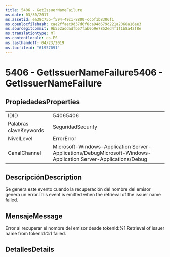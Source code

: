 ```yaml
---
title: 5406 - GetIssuerNameFailure
ms.date: 03/30/2017
ms.assetid: ea38c75b-f594-49c1-8800-ccbf1b8306f1
ms.openlocfilehash: cae2ffaec9d37d6f8ca94d679d221a2068a16ae3
ms.sourcegitcommit: 9b552addadfb57fab0b9e7852ed4f1f1b8a42f8e
ms.translationtype: MT
ms.contentlocale: es-ES
ms.lasthandoff: 04/23/2019
ms.locfileid: "61957091"
---
```

# <a name="5406---getissuernamefailure"></a><span data-ttu-id="19da5-102">5406 - GetIssuerNameFailure</span><span class="sxs-lookup"><span data-stu-id="19da5-102">5406 - GetIssuerNameFailure</span></span>
## <a name="properties"></a><span data-ttu-id="19da5-103">Propiedades</span><span class="sxs-lookup"><span data-stu-id="19da5-103">Properties</span></span>  
  
|||  
|-|-|  
|<span data-ttu-id="19da5-104">ID</span><span class="sxs-lookup"><span data-stu-id="19da5-104">ID</span></span>|<span data-ttu-id="19da5-105">5406</span><span class="sxs-lookup"><span data-stu-id="19da5-105">5406</span></span>|  
|<span data-ttu-id="19da5-106">Palabras clave</span><span class="sxs-lookup"><span data-stu-id="19da5-106">Keywords</span></span>|<span data-ttu-id="19da5-107">Seguridad</span><span class="sxs-lookup"><span data-stu-id="19da5-107">Security</span></span>|  
|<span data-ttu-id="19da5-108">Nivel</span><span class="sxs-lookup"><span data-stu-id="19da5-108">Level</span></span>|<span data-ttu-id="19da5-109">Error</span><span class="sxs-lookup"><span data-stu-id="19da5-109">Error</span></span>|  
|<span data-ttu-id="19da5-110">Canal</span><span class="sxs-lookup"><span data-stu-id="19da5-110">Channel</span></span>|<span data-ttu-id="19da5-111">Microsoft-Windows-Application Server-Applications/Debug</span><span class="sxs-lookup"><span data-stu-id="19da5-111">Microsoft-Windows-Application Server-Applications/Debug</span></span>|  
  
## <a name="description"></a><span data-ttu-id="19da5-112">Descripción</span><span class="sxs-lookup"><span data-stu-id="19da5-112">Description</span></span>  
 <span data-ttu-id="19da5-113">Se genera este evento cuando la recuperación del nombre del emisor genera un error.</span><span class="sxs-lookup"><span data-stu-id="19da5-113">This event is emitted when the retrieval of the issuer name failed.</span></span>  
  
## <a name="message"></a><span data-ttu-id="19da5-114">Mensaje</span><span class="sxs-lookup"><span data-stu-id="19da5-114">Message</span></span>  
 <span data-ttu-id="19da5-115">Error al recuperar el nombre del emisor desde tokenId:%1.</span><span class="sxs-lookup"><span data-stu-id="19da5-115">Retrieval of issuer name from tokenId:%1 failed.</span></span>  
  
## <a name="details"></a><span data-ttu-id="19da5-116">Detalles</span><span class="sxs-lookup"><span data-stu-id="19da5-116">Details</span></span>
